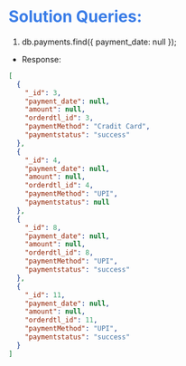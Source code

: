 <h1 style="color:#397ce7">Solution Queries:</h1>

1. db.payments.find({ payment_date: null });

- Response:

```json
[
  {
    "_id": 3,
    "payment_date": null,
    "amount": null,
    "orderdtl_id": 3,
    "paymentMethod": "Cradit Card",
    "paymentstatus": "success"
  },
  {
    "_id": 4,
    "payment_date": null,
    "amount": null,
    "orderdtl_id": 4,
    "paymentMethod": "UPI",
    "paymentstatus": null
  },
  {
    "_id": 8,
    "payment_date": null,
    "amount": null,
    "orderdtl_id": 8,
    "paymentMethod": "UPI",
    "paymentstatus": "success"
  },
  {
    "_id": 11,
    "payment_date": null,
    "amount": null,
    "orderdtl_id": 11,
    "paymentMethod": "UPI",
    "paymentstatus": "success"
  }
]
```
